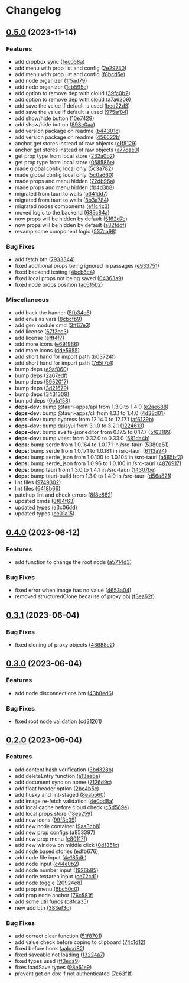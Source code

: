 # Changelog

## [0.5.0](https://github.com/Darckfast/script-writing/compare/v0.4.0...v0.5.0) (2023-11-14)


### Features

* add dropbox sync ([1ec058a](https://github.com/Darckfast/script-writing/commit/1ec058a93449bf9b859730f5b4b8c0965d1dabcf))
* add menu with prop list and config ([2e29730](https://github.com/Darckfast/script-writing/commit/2e2973090cb8e2a282c854954af650d1b36c2af9))
* add menu with prop list and config ([f8bcd5e](https://github.com/Darckfast/script-writing/commit/f8bcd5e86fe74de795e4f6dababf8bdd9adde635))
* add node organizer ([1f5ad79](https://github.com/Darckfast/script-writing/commit/1f5ad796378979a60b03f25f4b8150321b01a0fc))
* add node organizer ([1cb595e](https://github.com/Darckfast/script-writing/commit/1cb595e8f56f5328a304dee9a476a4185ef2e544))
* add option to remove dep with cloud ([39fc0b2](https://github.com/Darckfast/script-writing/commit/39fc0b2ca10668edca4857a4d705ad9b9540a240))
* add option to remove dep with cloud ([a7a6209](https://github.com/Darckfast/script-writing/commit/a7a6209c40b18527cafc2d12887d7a748c47f5e6))
* add save the value if default is used ([bed22d3](https://github.com/Darckfast/script-writing/commit/bed22d36fffc72079426d63bf25d0b5f42560b78))
* add save the value if default is used ([975af84](https://github.com/Darckfast/script-writing/commit/975af84affc8a881b5e733a7e75f2e19afb5656f))
* add show/hide button ([10e7429](https://github.com/Darckfast/script-writing/commit/10e742902126c99a3a7f4cfdc001ee2c31c54559))
* add show/hide button ([898e0aa](https://github.com/Darckfast/script-writing/commit/898e0aa0c6137e9bc0c5cf077f557485fa042837))
* add version package on readme ([b44301c](https://github.com/Darckfast/script-writing/commit/b44301c1758f98caad7751a4aecfdd8e924477b2))
* add version package on readme ([456622b](https://github.com/Darckfast/script-writing/commit/456622be048ae0fcac5d47615a8858fcdff52baa))
* anchor get stores instead of raw objects ([c1f5129](https://github.com/Darckfast/script-writing/commit/c1f5129d0033c3e46f231fbee874580f695be285))
* anchor get stores instead of raw objects ([a77dae0](https://github.com/Darckfast/script-writing/commit/a77dae05e94b366d24b1ca1d682a3146e4dc8475))
* get prop type from local store ([232a0b2](https://github.com/Darckfast/script-writing/commit/232a0b2884261a147cce48db1fc727225dc55957))
* get prop type from local store ([058586e](https://github.com/Darckfast/script-writing/commit/058586eb2af5ad6d72fa7156f81f63db9c977cb9))
* made global config local only ([5c3a782](https://github.com/Darckfast/script-writing/commit/5c3a7823a3f778f5928d7639ae43d1981fc8c5f6))
* made global config local only ([5c0a660](https://github.com/Darckfast/script-writing/commit/5c0a66044c5c9e8107835af0adf830565a09d0a9))
* made props and menu hidden ([72db96a](https://github.com/Darckfast/script-writing/commit/72db96a5306f7a8a0f8ef17066cf3307c1ccd87b))
* made props and menu hidden ([fb4d3b8](https://github.com/Darckfast/script-writing/commit/fb4d3b8e80483d57dfe1b5c520683839e3c7d3e7))
* migrated from tauri to wails ([b341dd7](https://github.com/Darckfast/script-writing/commit/b341dd7f0d5b70e096ffad63681a21a581e98ba2))
* migrated from tauri to wails ([8b3a784](https://github.com/Darckfast/script-writing/commit/8b3a7849e88d79ada502f4f4f394e50a4dbc398e))
* migrated nodes components ([ef1c4c3](https://github.com/Darckfast/script-writing/commit/ef1c4c327485815945a16b5c1f285475a811c390))
* moved logic to the backend ([685c84a](https://github.com/Darckfast/script-writing/commit/685c84a3700e40d553d31efa615791878788df1a))
* now props will be hidden by default ([5162d7e](https://github.com/Darckfast/script-writing/commit/5162d7eea1c9c46c1835299ac6a65011aa09bdd7))
* now props will be hidden by default ([a82fddf](https://github.com/Darckfast/script-writing/commit/a82fddfd51e3d2215e8765d9684529696beb566e))
* revamp some component logic ([537ca98](https://github.com/Darckfast/script-writing/commit/537ca9890fba2f609c5c962f733f789f753489d7))


### Bug Fixes

* add fetch btn ([7933344](https://github.com/Darckfast/script-writing/commit/79333446dc5800069c65bf3f83c4e0ab069d8034))
* fixed additional props being ignored in passages ([e933751](https://github.com/Darckfast/script-writing/commit/e933751911c251bb9b87d3776a6d8cc96f84c2ac))
* fixed backend testing ([4bcb6c4](https://github.com/Darckfast/script-writing/commit/4bcb6c485ed36aadb903000d25299818be66edca))
* fixed local props not being saved ([04363a9](https://github.com/Darckfast/script-writing/commit/04363a9aacc7d1be4f978a9886840510faf323de))
* fixed node props position ([ac615b2](https://github.com/Darckfast/script-writing/commit/ac615b2ddeca8e9ebe53925c9f2b5b9c934fd00f))


### Miscellaneous

* add back the banner ([5fb34c6](https://github.com/Darckfast/script-writing/commit/5fb34c6b7858e3ace21e6c1d609aa4dd6128a701))
* add envs as vars ([8cbcfb9](https://github.com/Darckfast/script-writing/commit/8cbcfb954604533203bc0bc729130ab2ea78e173))
* add gen module cmd ([3ff67e3](https://github.com/Darckfast/script-writing/commit/3ff67e320fe4f06e3f356a91619a292723c81994))
* add license ([67f2ec3](https://github.com/Darckfast/script-writing/commit/67f2ec3856da64c0d0bccb52715efeb7441e4f02))
* add license ([efff4f7](https://github.com/Darckfast/script-writing/commit/efff4f79a7eda37d869c47db82eb1bb2da9c3cb7))
* add more icons ([e691966](https://github.com/Darckfast/script-writing/commit/e69196602bd6d8b32d3687fc956f5595867bd36f))
* add more icons ([dde5955](https://github.com/Darckfast/script-writing/commit/dde595598ea538701e5777e6f2e3901debc0214d))
* add short hand for import path ([b03724f](https://github.com/Darckfast/script-writing/commit/b03724f8b5476404f16266beba67fe85d105c002))
* add short hand for import path ([7d5f7b1](https://github.com/Darckfast/script-writing/commit/7d5f7b17be1b996eedfd4c945267bc3004b40ecd))
* bump deps ([e9af060](https://github.com/Darckfast/script-writing/commit/e9af0605222dcb998b6b91715ad2b69f482de82b))
* bump deps ([2a67edf](https://github.com/Darckfast/script-writing/commit/2a67edf8179a381187e4916c639d203765b008f8))
* bump deps ([5952017](https://github.com/Darckfast/script-writing/commit/595201721a527c3567dc7bc3fa0fba1332f162a2))
* bump deps ([3d21679](https://github.com/Darckfast/script-writing/commit/3d216797e24b8be5455617d67b18e0022e62e789))
* bump deps ([3431309](https://github.com/Darckfast/script-writing/commit/3431309eb3c411899850a006c030c0be62da9c3b))
* bumpd deps ([0bfa158](https://github.com/Darckfast/script-writing/commit/0bfa158cf576093b01cc6c31566380c48871f2ef))
* **deps-dev:** bump @tauri-apps/api from 1.3.0 to 1.4.0 ([e2ae688](https://github.com/Darckfast/script-writing/commit/e2ae6882ec8d44e9668bc7b975a865612bf192fc))
* **deps-dev:** bump @tauri-apps/cli from 1.3.1 to 1.4.0 ([4d38d01](https://github.com/Darckfast/script-writing/commit/4d38d01c3196167bc249a31c48420a1ad5453294))
* **deps-dev:** bump cypress from 12.14.0 to 12.17.1 ([af6129b](https://github.com/Darckfast/script-writing/commit/af6129b4ef10c069082516994707761575a87b52))
* **deps-dev:** bump daisyui from 3.1.0 to 3.2.1 ([1224613](https://github.com/Darckfast/script-writing/commit/1224613b77cddad94589cfda068e9b36d93b62b6))
* **deps-dev:** bump svelte-jsoneditor from 0.17.5 to 0.17.7 ([5f63189](https://github.com/Darckfast/script-writing/commit/5f6318947eb3fdc603f5f14a7095dae63464d2e1))
* **deps-dev:** bump vitest from 0.32.0 to 0.33.0 ([581da4b](https://github.com/Darckfast/script-writing/commit/581da4b673f39ded14625f0f58f89be848323cc3))
* **deps:** bump serde from 1.0.164 to 1.0.171 in /src-tauri ([5380a61](https://github.com/Darckfast/script-writing/commit/5380a619e709a147802dc51fe6d2b9144ab02cc5))
* **deps:** bump serde from 1.0.171 to 1.0.181 in /src-tauri ([6113a94](https://github.com/Darckfast/script-writing/commit/6113a94fba90fba068836639e5cc6660253cb0c0))
* **deps:** bump serde_json from 1.0.100 to 1.0.104 in /src-tauri ([a565bf3](https://github.com/Darckfast/script-writing/commit/a565bf39de4c6f1e1df00bb96c62fef4dfc8466c))
* **deps:** bump serde_json from 1.0.96 to 1.0.100 in /src-tauri ([4876917](https://github.com/Darckfast/script-writing/commit/48769171c616bad2960b250219697ea74322b980))
* **deps:** bump tauri from 1.3.0 to 1.4.1 in /src-tauri ([14307be](https://github.com/Darckfast/script-writing/commit/14307be4ef45b22bd5467ecd2f89f4071872ff65))
* **deps:** bump tauri-build from 1.3.0 to 1.4.0 in /src-tauri ([d56a821](https://github.com/Darckfast/script-writing/commit/d56a82144c47def488dbc5f430a71eae2251c82c))
* lint files ([9749302](https://github.com/Darckfast/script-writing/commit/974930232212cedc3815a7c9e5bb0f0e05e9c07e))
* lint files ([6418b66](https://github.com/Darckfast/script-writing/commit/6418b66d8401d34a3933f541ca1e69d552e1d85c))
* patchup lint and check errors ([8f8e682](https://github.com/Darckfast/script-writing/commit/8f8e682c2ef1ba9e9189d4c708dd50c04cdb194d))
* updated cmds ([8f64f63](https://github.com/Darckfast/script-writing/commit/8f64f63f50b0ae0bbd75217e780f23e3da683ae1))
* updated types ([a3c06dd](https://github.com/Darckfast/script-writing/commit/a3c06dda013492cd02f0063552282f8d45b90944))
* updated types ([ce01a15](https://github.com/Darckfast/script-writing/commit/ce01a150f829b47d6297ca2dc09d18c1b00e478d))

## [0.4.0](https://github.com/Darckfast/script-writing/compare/v0.3.1...v0.4.0) (2023-06-12)


### Features

* add function to change the root node ([a5714d3](https://github.com/Darckfast/script-writing/commit/a5714d3a8497549a51aacd1ee94d86de902d1c36))


### Bug Fixes

* fixed error when image has no value ([4653a04](https://github.com/Darckfast/script-writing/commit/4653a04570ee984f3b2b1c647d76e7d7deeb5413))
* removed structuredClone because of proxy obj ([f3ea62f](https://github.com/Darckfast/script-writing/commit/f3ea62fa805ed98135435c6447b86a4f741b1e8f))

## [0.3.1](https://github.com/Darckfast/script-writing/compare/v0.3.0...v0.3.1) (2023-06-04)


### Bug Fixes

* fixed cloning of proxy objects ([43688c2](https://github.com/Darckfast/script-writing/commit/43688c2efa07877ba7c45c0b44e02c56bc47a61b))

## [0.3.0](https://github.com/Darckfast/script-writing/compare/v0.2.0...v0.3.0) (2023-06-04)


### Features

* add node disconnections btn ([43b8ed6](https://github.com/Darckfast/script-writing/commit/43b8ed6ce125346b830f4a7f27a1eac561a0f8e7))


### Bug Fixes

* fixed root node validation ([cd31261](https://github.com/Darckfast/script-writing/commit/cd31261036852d40f4b33501a85f5befad4ca297))

## [0.2.0](https://github.com/Darckfast/script-writing/compare/v0.1.17...v0.2.0) (2023-06-04)


### Features

* add content hash verification ([3bd328b](https://github.com/Darckfast/script-writing/commit/3bd328b516148b73bf4994f56f0997c1f56f10c5))
* add deleteEntry function ([a13ae6a](https://github.com/Darckfast/script-writing/commit/a13ae6a6792e59e3a3bee67bccc97b55fbeb0feb))
* add document sync on home ([7126d9c](https://github.com/Darckfast/script-writing/commit/7126d9c34671f75e2b97e3093d6868af3db5ab2e))
* add float header option ([2be4b5c](https://github.com/Darckfast/script-writing/commit/2be4b5c11fb66ba7f42df3cbf18ce2e440b7f291))
* add husky and lint-staged ([8eab560](https://github.com/Darckfast/script-writing/commit/8eab5601432f9ca4e475222dedfa4a530651a824))
* add image re-fetch validation ([4e0bd8a](https://github.com/Darckfast/script-writing/commit/4e0bd8ace572ea963e768ffb69f9a29f03e20501))
* add local cache before cloud check ([c5d569e](https://github.com/Darckfast/script-writing/commit/c5d569ec22ecbf7229e47c4c4ed81f3203e05b33))
* add local props store ([18ea259](https://github.com/Darckfast/script-writing/commit/18ea2593f41167d1e90f8efb5698c0afeaaba63e))
* add new icons ([99f3c09](https://github.com/Darckfast/script-writing/commit/99f3c094d3dbc0e7ca06acfdf7147294f05afe65))
* add new node container ([9aa3cb8](https://github.com/Darckfast/script-writing/commit/9aa3cb8358021f02def1f11ebdc8960564542dbb))
* add new prop configs ([a853397](https://github.com/Darckfast/script-writing/commit/a853397e5b1904afaac9759b2dc59b54d8d287cd))
* add new prop menu ([e80117f](https://github.com/Darckfast/script-writing/commit/e80117f2b2592a8e4be857ce5b5b21a338d089ff))
* add new window on middle click ([0d1351c](https://github.com/Darckfast/script-writing/commit/0d1351c1d82a72bfeaa0bc63a9ccf1a96acca91c))
* add node based stories ([edfb676](https://github.com/Darckfast/script-writing/commit/edfb6761a1513b2bba7a60b51d9da4ba427120bf))
* add node file input ([4e185db](https://github.com/Darckfast/script-writing/commit/4e185dbb12e7984f2aed7e32c6ac79a94e3c2bf5))
* add node input ([c44e0b2](https://github.com/Darckfast/script-writing/commit/c44e0b259c793b09463699b70b0f4d81c3a3e148))
* add node number input ([1926b85](https://github.com/Darckfast/script-writing/commit/1926b85d3b9ceeaa74101ef382d705309b2acdd6))
* add node textarea input ([ce72cd1](https://github.com/Darckfast/script-writing/commit/ce72cd194b6db1a0a9d571d1a722854eaef79a23))
* add node toggle ([20924e8](https://github.com/Darckfast/script-writing/commit/20924e861566ec7836004b66395d42237590c380))
* add prop menu ([6bc50c0](https://github.com/Darckfast/script-writing/commit/6bc50c0c3c57a33686c5672afd18bb892719f295))
* add prop node anchor ([76c581f](https://github.com/Darckfast/script-writing/commit/76c581f3c32c1cadf90fa942976a16162744cefb))
* add some util funcs ([b8fca35](https://github.com/Darckfast/script-writing/commit/b8fca358d721c06c33c932fe65a47d6ad1397b34))
* new add btn ([383ef3d](https://github.com/Darckfast/script-writing/commit/383ef3d782e0256032057ac1011d4ddd7361b21c))


### Bug Fixes

* add correct clear function ([51f8701](https://github.com/Darckfast/script-writing/commit/51f870164c9477cd6d44f75140c95fb2e9cae15e))
* add value check before coping to clipboard ([74c1d12](https://github.com/Darckfast/script-writing/commit/74c1d12b325bc386ed244c7013fd350e6b28c940))
* fixed before hook ([aabcd82](https://github.com/Darckfast/script-writing/commit/aabcd8293c056f75b473ad979a8e5f863a7dd9df))
* fixed saveable not loading ([13224a7](https://github.com/Darckfast/script-writing/commit/13224a796975574e7e5581faf171dd53e7b17f74))
* fixed types used ([ff3eda9](https://github.com/Darckfast/script-writing/commit/ff3eda94326d93d6ac3570a64d3e81e0726f7ee9))
* fixes loadSave types ([98e61e9](https://github.com/Darckfast/script-writing/commit/98e61e96cfc9dba5c70238149a7a9bde222782ed))
* prevent get on dbx if not authenticated ([7e63f1f](https://github.com/Darckfast/script-writing/commit/7e63f1fb3207d247e02275af6c9ec68eef34ef9d))
